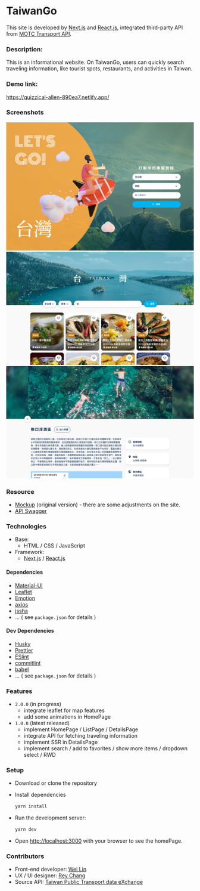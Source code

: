 # TaiwanGo
This site is developed by [Next.js](https://nextjs.org/) and [React.js](https://reactjs.org/), integrated third-party API from [MOTC Transport API](https://ptx.transportdata.tw/MOTC?t=Tourism&v=2).
### Description:
This is an informational website. On TaiwanGo, users can quickly search traveling information, like tourist spots, restaurants, and activities in Taiwan.

### Demo link:
https://quizzical-allen-890ea7.netlify.app/


### Screenshots

![homePage](./docs/homePage.png)
![listPage](./docs/listPage.png)
![detailsPage](./docs/detailsPage.png)

### Resource 
- [Mockup](https://www.figma.com/file/YQ0Q6Gbj8YRVSntbVXcTPy/Week-1-%7C-%E5%8F%B0%E7%81%A3%E6%97%85%E9%81%8A%E6%99%AF%E9%BB%9E%E5%B0%8E%E8%A6%BD?node-id=0%3A1) (original version) - there are some adjustments on the site.
- [API Swagger](https://ptx.transportdata.tw/MOTC?t=Tourism&v=2)
### Technologies 
- Base:  
   - HTML / CSS / JavaScript
- Framework: 
   - [Next.js](https://nextjs.org/) / [React.js](https://reactjs.org/)


#### Dependencies
- [Material-UI](https://mui.com/)
- [Leaflet](https://leafletjs.com/)
- [Emotion](https://emotion.sh/docs/introduction)
- [axios](https://github.com/axios/axios)
- [jssha](https://github.com/Caligatio/jsSHA)
- ... ( see `package.json` for details )

#### Dev Dependencies
- [Husky](https://github.com/typicode/husky)
- [Prettier](https://prettier.io/)
- [ESlint](https://eslint.bootcss.com/)
- [commitlint](https://github.com/conventional-changelog/commitlint)
- [babel](https://babeljs.io/)
- ... ( see `package.json` for details )

### Features
-  `2.0.0` (in progress)
   - integrate leaflet for map features
   - add some animations in HomePage
 - `1.0.0` (latest released)
   - implement HomePage / ListPage / DetailsPage
   - integrate API for fetching traveling information
   - implement SSR in DetailsPage
   - implement search / add to favorites / show more items / dropdown select / RWD

### Setup
- Download or clone the repository
- Install dependencies
  ```bash
  yarn install
  ```
- Run the development server:

  ```bash
  yarn dev
  ```
- Open [http://localhost:3000](http://localhost:3000) with your browser to see the homePage.



### Contributors
- Front-end developer: [Wei Lin](https://github.com/WeiLin18)
- UX / UI designer: [Rey Chang](https://2021.thef2e.com/users/6296427084285739362)
- Source API: [Taiwan Public Transport data eXchange](https://ptx.transportdata.tw/PTX/)



